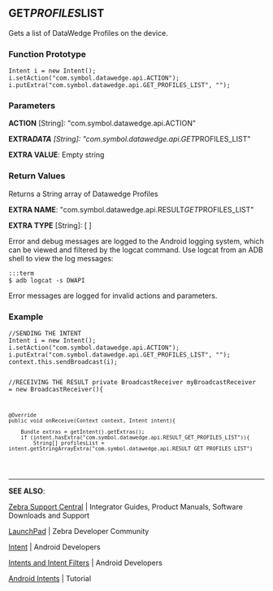 <h2 id="get_profiles_list">GET<em>PROFILES</em>LIST</h2>
<p>Gets a list of DataWedge Profiles on the device. </p>
<h3 id="functionprototype">Function Prototype</h3>
<pre><code>Intent i = new Intent();
i.setAction("com.symbol.datawedge.api.ACTION");
i.putExtra("com.symbol.datawedge.api.GET_PROFILES_LIST", "");
</code></pre>
<h3 id="parameters">Parameters</h3>
<p><strong>ACTION</strong> [String]: "com.symbol.datawedge.api.ACTION"</p>
<p><strong>EXTRA<em>DATA</strong> [String]: "com.symbol.datawedge.api.GET</em>PROFILES_LIST"</p>
<p><strong>EXTRA VALUE</strong>: Empty string</p>
<h3 id="returnvalues">Return Values</h3>
<p>Returns a String array of Datawedge Profiles</p>
<p><strong>EXTRA NAME</strong>: "com.symbol.datawedge.api.RESULT<em>GET</em>PROFILES_LIST"</p>
<p><strong>EXTRA TYPE</strong> [String]: [ ]</p>
<p>Error and debug messages are logged to the Android logging system, which can be viewed and filtered by the logcat command. Use logcat from an ADB shell to view the log messages:</p>
<pre><code>:::term
$ adb logcat -s DWAPI
</code></pre>
<p>Error messages are logged for invalid actions and parameters.</p>
<h3 id="example">Example</h3>
<pre><code>//SENDING THE INTENT
Intent i = new Intent();
i.setAction("com.symbol.datawedge.api.ACTION");
i.putExtra("com.symbol.datawedge.api.GET_PROFILES_LIST", "");
context.this.sendBroadcast(i);

//RECEIVING THE RESULT
private BroadcastReceiver myBroadcastReceiver = new BroadcastReceiver(){

    @Override
    public void onReceive(Context context, Intent intent){

        Bundle extras = getIntent().getExtras();
        if (intent.hasExtra("com.symbol.datawedge.api.RESULT_GET_PROFILES_LIST")){
            String[] profilesList = intent.getStringArrayExtra("com.symbol.datawedge.api.RESULT_GET_PROFILES_LIST")
</code></pre>
<hr />
<p><strong>SEE ALSO</strong>:</p>
<p><a href="https://www.zebra.com/us/en/support-downloads.html">Zebra Support Central</a> | Integrator Guides, Product Manuals, Software Downloads and Support</p>
<p><a href="https://developer.zebra.com/welcome">LaunchPad</a> | Zebra Developer Community</p>
<p><a href="https://developer.android.com/reference/android/content/Intent.html">Intent</a> | Android Developers</p>
<p><a href="http://developer.android.com/guide/components/intents-filters.html">Intents and Intent Filters</a> | Android Developers</p>
<p><a href="http://www.vogella.com/tutorials/AndroidIntent/article.html">Android Intents</a> | Tutorial</p>